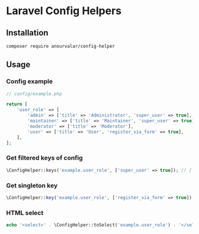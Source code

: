 # Laravel Config Helpers

## Installation

```bash
composer require anourvalar/config-helper
```


## Usage

### Config example
```php
// config/example.php

return [
    'user_role' => [
        'admin' => ['title' => 'Administrator', 'super_user' => true],
        'maintainer' => ['title' => 'Maintainer', 'super_user' => true],
        'moderator' => ['title' => 'Moderator'],
        'user' => ['title' => 'User', 'register_via_form' => true],
    ],
];
```


### Get filtered keys of config
```php
\ConfigHelper::keys('example.user_role', ['super_user' => true]); // ['admin', 'maintainer']
```


### Get singleton key
```php
\ConfigHelper::key('example.user_role', ['register_via_form' => true]); // 'user'
```


### HTML select
```php
echo '<select>' . \ConfigHelper::toSelect('example.user_role') . '</select>';
```
